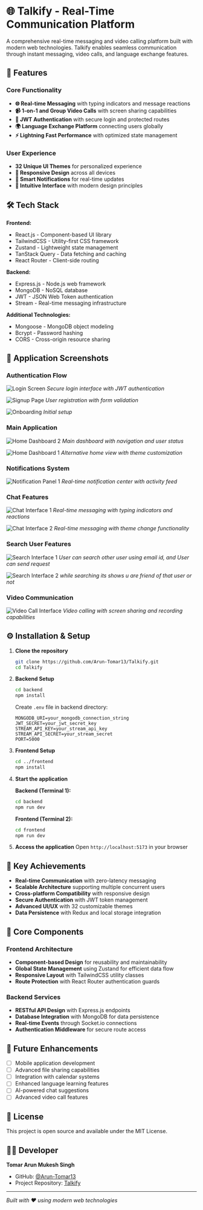 # 🌐 Talkify - Real-Time Communication Platform

A comprehensive real-time messaging and video calling platform built with modern web technologies. Talkify enables seamless communication through instant messaging, video calls, and language exchange features.

## 🚀 Features

### Core Functionality
- **🌐 Real-time Messaging** with typing indicators and message reactions
- **📹 1-on-1 and Group Video Calls** with screen sharing capabilities
- **🔐 JWT Authentication** with secure login and protected routes
- **🌍 Language Exchange Platform** connecting users globally
- **⚡ Lightning Fast Performance** with optimized state management

### User Experience
- **32 Unique UI Themes** for personalized experience
- **📱 Responsive Design** across all devices
- **🔔 Smart Notifications** for real-time updates
- **🎯 Intuitive Interface** with modern design principles

## 🛠️ Tech Stack

**Frontend:**
- React.js - Component-based UI library
- TailwindCSS - Utility-first CSS framework
- Zustand - Lightweight state management
- TanStack Query - Data fetching and caching
- React Router - Client-side routing

**Backend:**
- Express.js - Node.js web framework
- MongoDB - NoSQL database
- JWT - JSON Web Token authentication
- Stream - Real-time messaging infrastructure

**Additional Technologies:**
- Mongoose - MongoDB object modeling
- Bcrypt - Password hashing
- CORS - Cross-origin resource sharing

## 📱 Application Screenshots

### Authentication Flow

![Login Screen](./preview/login.png)
*Secure login interface with JWT authentication*

![Signup Page](./preview/signup.png) 
*User registration with form validation*

![Onboarding](./preview/onboarded.png)
*Initial setup*

### Main Application
![Home Dashboard 2](./preview/Home1.png)
*Main dashboard with navigation and user status*

![Home Dashboard 1](./preview/Home.png)
*Alternative home view with theme customization*


### Notifications System
![Notification Panel 1](./preview/notification.png)
*Real-time notification center with activity feed*

### Chat Features
![Chat Interface 1](./preview/chat2.png)
*Real-time messaging with typing indicators and reactions*

![Chat Interface 2](./preview/chat.png)
*Real-time messaging with theme change functionality*

### Search User Features
![Search Interface 1](./preview/searchUser.png)
*User can search other user using email id, and User can send request*

![Search Interface 2](./preview/searchUser1.png)
*while searching its shows u are friend of that user or not*

### Video Communication
![Video Call Interface](./preview/Videocall.png)
*Video calling with screen sharing and recording capabilities*

## ⚙️ Installation & Setup

1. **Clone the repository**
   ```bash
   git clone https://github.com/Arun-Tomar13/Talkify.git
   cd Talkify
   ```

2. **Backend Setup**
   ```bash
   cd backend
   npm install
   ```
   
   Create `.env` file in backend directory:
   ```env
   MONGODB_URI=your_mongodb_connection_string
   JWT_SECRET=your_jwt_secret_key
   STREAM_API_KEY=your_stream_api_key
   STREAM_API_SECRET=your_stream_secret
   PORT=5000
   ```

3. **Frontend Setup**
   ```bash
   cd ../frontend
   npm install
   ```

4. **Start the application**
   
   **Backend (Terminal 1):**
   ```bash
   cd backend
   npm run dev
   ```
   
   **Frontend (Terminal 2):**
   ```bash
   cd frontend
   npm run dev
   ```

5. **Access the application**
   Open `http://localhost:5173` in your browser

## 🎯 Key Achievements

- **Real-time Communication** with zero-latency messaging
- **Scalable Architecture** supporting multiple concurrent users
- **Cross-platform Compatibility** with responsive design
- **Secure Authentication** with JWT token management
- **Advanced UI/UX** with 32 customizable themes
- **Data Persistence** with Redux and local storage integration

## 🔧 Core Components

### Frontend Architecture
- **Component-based Design** for reusability and maintainability
- **Global State Management** using Zustand for efficient data flow
- **Responsive Layout** with TailwindCSS utility classes
- **Route Protection** with React Router authentication guards

### Backend Services
- **RESTful API Design** with Express.js endpoints
- **Database Integration** with MongoDB for data persistence
- **Real-time Events** through Socket.io connections
- **Authentication Middleware** for secure route access

## 🌟 Future Enhancements

- [ ] Mobile application development
- [ ] Advanced file sharing capabilities
- [ ] Integration with calendar systems
- [ ] Enhanced language learning features
- [ ] AI-powered chat suggestions
- [ ] Advanced video call features

## 📄 License

This project is open source and available under the MIT License.

## 👨‍💻 Developer

**Tomar Arun Mukesh Singh**
- GitHub: [@Arun-Tomar13](https://github.com/Arun-Tomar13)
- Project Repository: [Talkify](https://github.com/Arun-Tomar13/Talkify)

---

*Built with ❤️ using modern web technologies*
